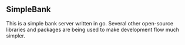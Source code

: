 ## SimpleBank

This is a simple bank server written in go. Several other open-source libraries and packages are being used to make development flow much simpler.